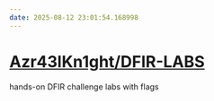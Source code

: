 ```yaml
---
date: 2025-08-12 23:01:54.168998
---
```


# [Azr43lKn1ght/DFIR-LABS](https://github.com/Azr43lKn1ght/DFIR-LABS)

hands-on DFIR challenge labs with flags